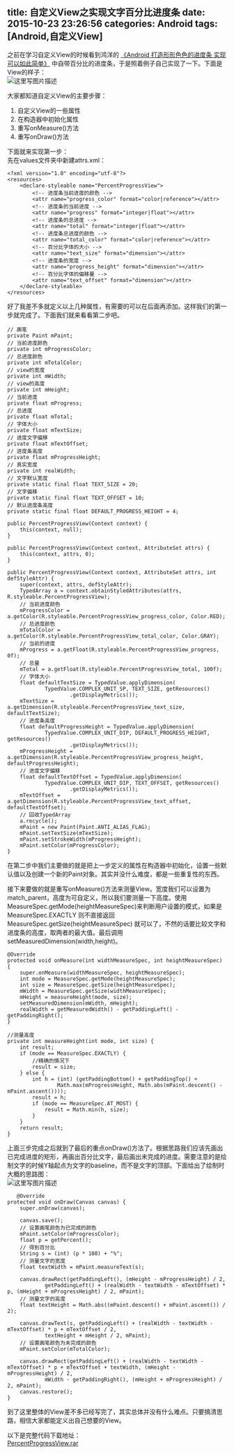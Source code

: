 title: 自定义View之实现文字百分比进度条
date: 2015-10-23 23:26:56
categories: Android
tags: [Android,自定义View]
---
之前在学习自定义View的时候看到鸿洋的 [《Android 打造形形色色的进度条 实现可以如此简单》](http://blog.csdn.net/lmj623565791/article/details/43371299) 中自带百分比的进度条，于是照着例子自己实现了一下。下面是View的样子：  
![这里写图片描述](/uploads/20151023/20151023211913.gif)

大家都知道自定义View的主要步骤：  
1. 自定义View的一些属性  
2. 在构造器中初始化属性  
3. 重写onMeasure()方法  
4. 重写onDraw()方法  

下面就来实现第一步：  
先在values文件夹中新建attrs.xml：
 
	<?xml version="1.0" encoding="utf-8"?>
	<resources>
		<declare-styleable name="PercentProgressView">
			<!-- 进度条当前进度的颜色 -->
			<attr name="progress_color" format="color|reference"></attr>
			<!-- 进度条的当前进度 -->
			<attr name="progress" format="integer|float"></attr>
			<!-- 进度条的总进度 -->
			<attr name="total" format="integer|float"></attr>
			<!-- 进度条总进度的颜色 -->
			<attr name="total_color" format="color|reference"></attr>
			<!-- 百分比字体的大小 -->
			<attr name="text_size" format="dimension"></attr>
			<!-- 进度条的宽度 -->
			<attr name="progress_height" format="dimension"></attr>
			<!-- 百分比字体的偏移量 -->
			<attr name="text_offset" format="dimension"></attr>
		</declare-styleable>
	</resources>
    
好了我差不多就定义以上几种属性，有需要的可以在后面再添加。这样我们的第一步就完成了。下面我们就来看看第二步吧。

	// 画笔
	private Paint mPaint;
    // 当前进度颜色
    private int mProgressColor;
    // 总进度颜色
    private int mTotalColor;
    // view的宽度
    private int mWidth;
    // view的高度
    private int mHeight;
    // 当前进度
    private float mProgress;
    // 总进度
    private float mTotal;
    // 字体大小
    private float mTextSize;
    // 进度文字偏移
    private float mTextOffset;
    // 进度条高度
    private float mProgressHeight;
    // 真实宽度
    private int realWidth;
    // 文字默认宽度
    private static final float TEXT_SIZE = 20;
    // 文字偏移
    private static final float TEXT_OFFSET = 10;
    // 默认进度条高度
    private static final float DEFAULT_PROGRESS_HEIGHT = 4;

	public PercentProgressView(Context context) {
        this(context, null);
    }

    public PercentProgressView(Context context, AttributeSet attrs) {
        this(context, attrs, 0);
    }

    public PercentProgressView(Context context, AttributeSet attrs, int defStyleAttr) {
        super(context, attrs, defStyleAttr);
        TypedArray a = context.obtainStyledAttributes(attrs, R.styleable.PercentProgressView);
        // 当前进度颜色
        mProgressColor = a.getColor(R.styleable.PercentProgressView_progress_color, Color.RED);
        // 总进度颜色
        mTotalColor = a.getColor(R.styleable.PercentProgressView_total_color, Color.GRAY);
        // 当前的进度
        mProgress = a.getFloat(R.styleable.PercentProgressView_progress, 0f);
        // 总量
        mTotal = a.getFloat(R.styleable.PercentProgressView_total, 100f);
        // 字体大小
        float defaultTextSize = TypedValue.applyDimension(
                TypedValue.COMPLEX_UNIT_SP, TEXT_SIZE, getResources()
                        .getDisplayMetrics());
        mTextSize = a.getDimension(R.styleable.PercentProgressView_text_size, defaultTextSize);
        // 进度条高度
        float defaultProgressHeight = TypedValue.applyDimension(
                TypedValue.COMPLEX_UNIT_DIP, DEFAULT_PROGRESS_HEIGHT, getResources()
                        .getDisplayMetrics());
        mProgressHeight = a.getDimension(R.styleable.PercentProgressView_progress_height, defaultProgressHeight);
        // 进度文字偏移
        float defaultTextOffset = TypedValue.applyDimension(
                TypedValue.COMPLEX_UNIT_DIP, TEXT_OFFSET, getResources()
                        .getDisplayMetrics());
        mTextOffset = a.getDimension(R.styleable.PercentProgressView_text_offset, defaultTextOffset);
		// 回收TypedArray
		a.recycle();
        mPaint = new Paint(Paint.ANTI_ALIAS_FLAG);
        mPaint.setTextSize(mTextSize);
        mPaint.setStrokeWidth(mProgressHeight);
        mPaint.setColor(mProgressColor);
    }

在第二步中我们主要做的就是把上一步定义的属性在构造器中初始化，设置一些默认值以及创建一个新的Paint对象。其实并没什么难度，都是一些重复性的东西。

接下来要做的就是重写onMeasure()方法来测量View。宽度我们可以设置为match_parent，高度为可自定义，所以我们要测量一下高度。使用MeasureSpec.getMode(heightMeasureSpec)来判断用户设置的模式，如果是 MeasureSpec.EXACTLY 则不直接返回 MeasureSpec.getSize(heightMeasureSpec) 就可以了，不然的话要比较文字和进度条的高度，取两者的最大值。最后调用setMeasuredDimension(width,height)。

	@Override
    protected void onMeasure(int widthMeasureSpec, int heightMeasureSpec) {
        super.onMeasure(widthMeasureSpec, heightMeasureSpec);
        int mode = MeasureSpec.getMode(heightMeasureSpec);
        int size = MeasureSpec.getSize(heightMeasureSpec);
        mWidth = MeasureSpec.getSize(widthMeasureSpec);
        mHeight = measureHeight(mode, size);
        setMeasuredDimension(mWidth, mHeight);
        realWidth = getMeasuredWidth() - getPaddingLeft() - getPaddingRight();
    }

    //测量高度
    private int measureHeight(int mode, int size) {
        int result;
        if (mode == MeasureSpec.EXACTLY) {
			//精确的情况下
            result = size;
        } else {
            int h = (int) (getPaddingBottom() + getPaddingTop() +
                    Math.max(mProgressHeight, Math.abs(mPaint.descent() - mPaint.ascent())));
            result = h;
            if (mode == MeasureSpec.AT_MOST) {
                result = Math.min(h, size);
            }
        }
        return result;
    }

上面三步完成之后就到了最后的重点onDraw()方法了。根据思路我们应该先画出已完成进度的矩形，再画出百分比文字，最后画出未完成的进度。需要注意的是绘制文字的时候Y轴起点为文字的baseline，而不是文字的顶部。下面给出了绘制时大概的思路图：  
![这里写图片描述](/uploads/20151023/20151023214750.png)

	   @Override
    protected void onDraw(Canvas canvas) {
        super.onDraw(canvas);

        canvas.save();
        // 设置画笔颜色为已完成的颜色
        mPaint.setColor(mProgressColor);
        float p = getPercent();
        // 得到百分比
        String s = (int) (p * 100) + "%";
        // 测量文字的宽度
        float textWidth = mPaint.measureText(s);
        
        canvas.drawRect(getPaddingLeft(), (mHeight - mProgressHeight) / 2,
                getPaddingLeft() + (realWidth - textWidth - mTextOffset) * p, (mHeight + mProgressHeight) / 2, mPaint);
		// 测量文字的高度
        float textHeight = Math.abs((mPaint.descent() + mPaint.ascent()) / 2);
				
        canvas.drawText(s, getPaddingLeft() + (realWidth - textWidth - mTextOffset) * p + mTextOffset / 2,
                textHeight + mHeight / 2, mPaint);
		// 设置画笔颜色为未完成的颜色
        mPaint.setColor(mTotalColor);

        canvas.drawRect(getPaddingLeft() + (realWidth - textWidth - mTextOffset) * p + mTextOffset + textWidth, (mHeight - mProgressHeight) / 2,
                mWidth - getPaddingRight(), (mHeight + mProgressHeight) / 2, mPaint);
        canvas.restore();
    }

到了这里整体的View差不多已经写完了，其实总体并没有什么难点。只要搞清思路，相信大家都能定义出自己想要的View。  

以下是完整代码下载地址：  
[PercentProgressView.rar](/uploads/20151023/PercentProgressView.rar)